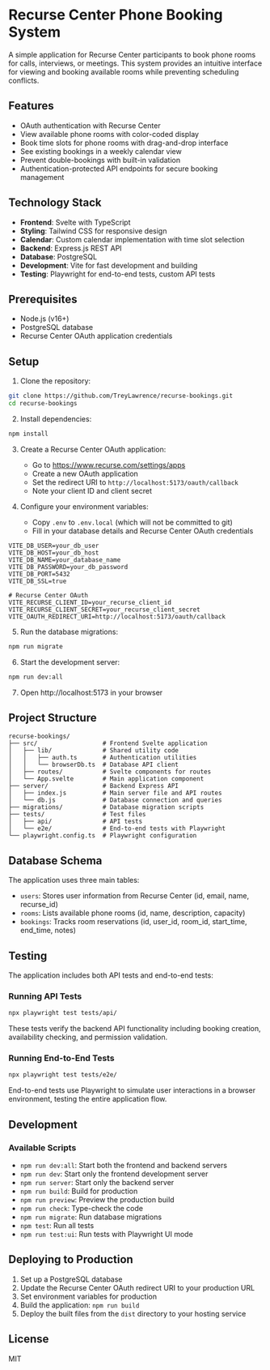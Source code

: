 # Recurse Center Phone Booking System

A simple application for Recurse Center participants to book phone rooms for calls, interviews, or meetings. This system provides an intuitive interface for viewing and booking available rooms while preventing scheduling conflicts.

## Features

- OAuth authentication with Recurse Center
- View available phone rooms with color-coded display
- Book time slots for phone rooms with drag-and-drop interface
- See existing bookings in a weekly calendar view
- Prevent double-bookings with built-in validation
- Authentication-protected API endpoints for secure booking management

## Technology Stack

- **Frontend**: Svelte with TypeScript
- **Styling**: Tailwind CSS for responsive design
- **Calendar**: Custom calendar implementation with time slot selection
- **Backend**: Express.js REST API
- **Database**: PostgreSQL
- **Development**: Vite for fast development and building
- **Testing**: Playwright for end-to-end tests, custom API tests

## Prerequisites

- Node.js (v16+)
- PostgreSQL database
- Recurse Center OAuth application credentials

## Setup

1. Clone the repository:

```bash
git clone https://github.com/TreyLawrence/recurse-bookings.git
cd recurse-bookings
```

2. Install dependencies:

```bash
npm install
```

3. Create a Recurse Center OAuth application:
   - Go to https://www.recurse.com/settings/apps
   - Create a new OAuth application
   - Set the redirect URI to `http://localhost:5173/oauth/callback`
   - Note your client ID and client secret

4. Configure your environment variables:
   - Copy `.env` to `.env.local` (which will not be committed to git)
   - Fill in your database details and Recurse Center OAuth credentials

```
VITE_DB_USER=your_db_user
VITE_DB_HOST=your_db_host
VITE_DB_NAME=your_database_name
VITE_DB_PASSWORD=your_db_password
VITE_DB_PORT=5432
VITE_DB_SSL=true

# Recurse Center OAuth
VITE_RECURSE_CLIENT_ID=your_recurse_client_id
VITE_RECURSE_CLIENT_SECRET=your_recurse_client_secret
VITE_OAUTH_REDIRECT_URI=http://localhost:5173/oauth/callback
```

5. Run the database migrations:

```bash
npm run migrate
```

6. Start the development server:

```bash
npm run dev:all
```

7. Open http://localhost:5173 in your browser

## Project Structure

```
recurse-bookings/
├── src/                  # Frontend Svelte application
│   ├── lib/              # Shared utility code
│   │   ├── auth.ts       # Authentication utilities
│   │   └── browserDb.ts  # Database API client
│   ├── routes/           # Svelte components for routes
│   └── App.svelte        # Main application component
├── server/               # Backend Express API
│   ├── index.js          # Main server file and API routes
│   └── db.js             # Database connection and queries
├── migrations/           # Database migration scripts
├── tests/                # Test files
│   ├── api/              # API tests
│   └── e2e/              # End-to-end tests with Playwright
└── playwright.config.ts  # Playwright configuration
```

## Database Schema

The application uses three main tables:

- `users`: Stores user information from Recurse Center (id, email, name, recurse_id)
- `rooms`: Lists available phone rooms (id, name, description, capacity)
- `bookings`: Tracks room reservations (id, user_id, room_id, start_time, end_time, notes)

## Testing

The application includes both API tests and end-to-end tests:

### Running API Tests

```bash
npx playwright test tests/api/
```

These tests verify the backend API functionality including booking creation, availability checking, and permission validation.

### Running End-to-End Tests

```bash
npx playwright test tests/e2e/
```

End-to-end tests use Playwright to simulate user interactions in a browser environment, testing the entire application flow.

## Development

### Available Scripts

- `npm run dev:all`: Start both the frontend and backend servers
- `npm run dev`: Start only the frontend development server
- `npm run server`: Start only the backend server
- `npm run build`: Build for production
- `npm run preview`: Preview the production build
- `npm run check`: Type-check the code
- `npm run migrate`: Run database migrations
- `npm test`: Run all tests
- `npm run test:ui`: Run tests with Playwright UI mode

## Deploying to Production

1. Set up a PostgreSQL database
2. Update the Recurse Center OAuth redirect URI to your production URL
3. Set environment variables for production
4. Build the application: `npm run build`
5. Deploy the built files from the `dist` directory to your hosting service

## License

MIT
